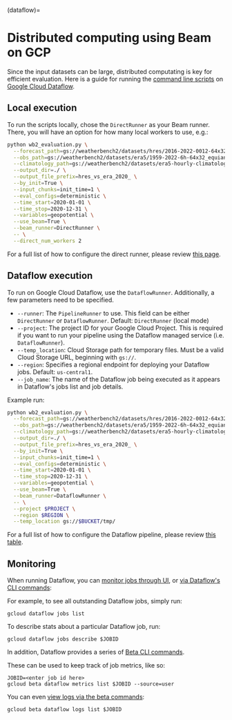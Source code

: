 (dataflow)=
# Distributed computing using Beam on GCP

Since the input datasets can be large, distributed computating is key for efficient evaluation. Here is a guide for running the [command line scripts](cli) on [Google Cloud Dataflow](https://cloud.google.com/dataflow).

## Local execution

To run the scripts locally, chose the `DirectRunner` as your Beam runner. There, you will have an option for how many local workers to use, e.g.:

```bash
python wb2_evaluation.py \
  --forecast_path=gs://weatherbench2/datasets/hres/2016-2022-0012-64x32_equiangular_with_poles_conservative.zarr \
  --obs_path=gs://weatherbench2/datasets/era5/1959-2022-6h-64x32_equiangular_with_poles_conservative.zarr \
  --climatology_path=gs://weatherbench2/datasets/era5-hourly-climatology/1990-2019_6h_64x32_equiangular_with_poles_conservative.zarr \
  --output_dir=./ \
  --output_file_prefix=hres_vs_era_2020_ \
  --by_init=True \
  --input_chunks=init_time=1 \
  --eval_configs=deterministic \
  --time_start=2020-01-01 \
  --time_stop=2020-12-31 \
  --variables=geopotential \
  --use_beam=True \
  --beam_runner=DirectRunner \
  -- \
  --direct_num_workers 2
```

For a full list of how to configure the direct runner, please review [this page](https://beam.apache.org/documentation/runners/direct/).

## Dataflow execution

To run on Google Cloud Dataflow, use the `DataflowRunner`. Additionally, a few parameters need to be specified.

* `--runner`: The `PipelineRunner` to use. This field can be either `DirectRunner` or `DataflowRunner`.
  Default: `DirectRunner` (local mode)
* `--project`: The project ID for your Google Cloud Project. This is required if you want to run your pipeline using the
  Dataflow managed service (i.e. `DataflowRunner`).
* `--temp_location`: Cloud Storage path for temporary files. Must be a valid Cloud Storage URL, beginning with `gs://`.
* `--region`: Specifies a regional endpoint for deploying your Dataflow jobs. Default: `us-central1`.
* `--job_name`: The name of the Dataflow job being executed as it appears in Dataflow's jobs list and job details.

Example run:

```bash
python wb2_evaluation.py \
  --forecast_path=gs://weatherbench2/datasets/hres/2016-2022-0012-64x32_equiangular_with_poles_conservative.zarr \
  --obs_path=gs://weatherbench2/datasets/era5/1959-2022-6h-64x32_equiangular_with_poles_conservative.zarr \
  --climatology_path=gs://weatherbench2/datasets/era5-hourly-climatology/1990-2019_6h_64x32_equiangular_with_poles_conservative.zarr \
  --output_dir=./ \
  --output_file_prefix=hres_vs_era_2020_ \
  --by_init=True \
  --input_chunks=init_time=1 \
  --eval_configs=deterministic \
  --time_start=2020-01-01 \
  --time_stop=2020-12-31 \
  --variables=geopotential \
  --use_beam=True \
  --beam_runner=DataflowRunner \
  -- \
  --project $PROJECT \
  --region $REGION \
  --temp_location gs://$BUCKET/tmp/
```

For a full list of how to configure the Dataflow pipeline, please review
[this table](https://cloud.google.com/dataflow/docs/reference/pipeline-options).

## Monitoring

When running Dataflow, you
can [monitor jobs through UI](https://cloud.google.com/dataflow/docs/guides/using-monitoring-intf),
or [via Dataflow's CLI commands](https://cloud.google.com/dataflow/docs/guides/using-command-line-intf):

For example, to see all outstanding Dataflow jobs, simply run:

```shell
gcloud dataflow jobs list
```

To describe stats about a particular Dataflow job, run:

```shell
gcloud dataflow jobs describe $JOBID
```

In addition, Dataflow provides a series
of [Beta CLI commands](https://cloud.google.com/sdk/gcloud/reference/beta/dataflow).

These can be used to keep track of job metrics, like so:

```shell
JOBID=<enter job id here>
gcloud beta dataflow metrics list $JOBID --source=user
```

You can even [view logs via the beta commands](https://cloud.google.com/sdk/gcloud/reference/beta/dataflow/logs/list):

```shell
gcloud beta dataflow logs list $JOBID
```


